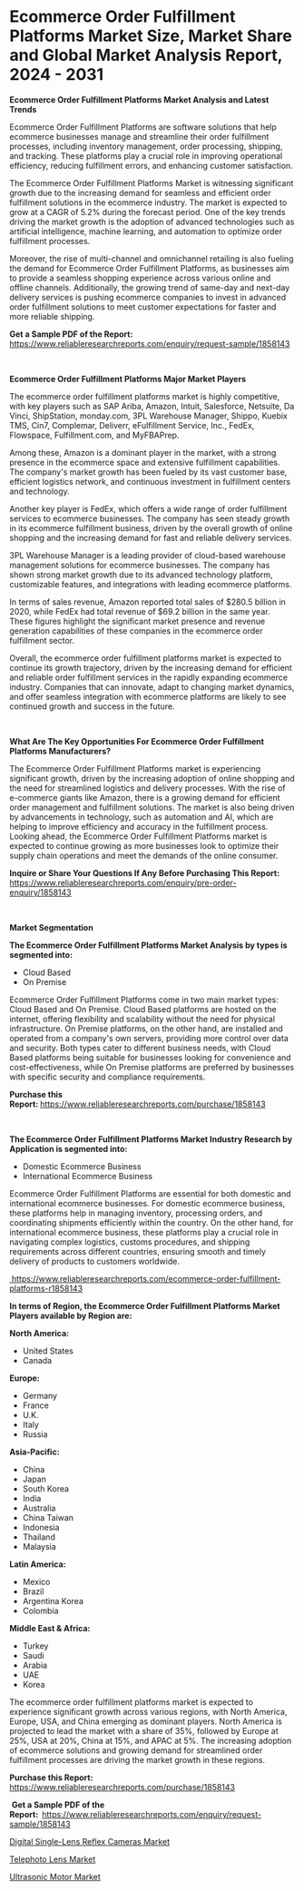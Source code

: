 <p><h1>Ecommerce Order Fulfillment Platforms Market Size, Market Share and Global Market Analysis Report, 2024 - 2031</h1></p><p><strong>Ecommerce Order Fulfillment Platforms Market Analysis and Latest Trends</strong></p>
<p><p>Ecommerce Order Fulfillment Platforms are software solutions that help ecommerce businesses manage and streamline their order fulfillment processes, including inventory management, order processing, shipping, and tracking. These platforms play a crucial role in improving operational efficiency, reducing fulfillment errors, and enhancing customer satisfaction.</p><p>The Ecommerce Order Fulfillment Platforms Market is witnessing significant growth due to the increasing demand for seamless and efficient order fulfillment solutions in the ecommerce industry. The market is expected to grow at a CAGR of 5.2% during the forecast period. One of the key trends driving the market growth is the adoption of advanced technologies such as artificial intelligence, machine learning, and automation to optimize order fulfillment processes.</p><p>Moreover, the rise of multi-channel and omnichannel retailing is also fueling the demand for Ecommerce Order Fulfillment Platforms, as businesses aim to provide a seamless shopping experience across various online and offline channels. Additionally, the growing trend of same-day and next-day delivery services is pushing ecommerce companies to invest in advanced order fulfillment solutions to meet customer expectations for faster and more reliable shipping.</p></p>
<p><strong>Get a Sample PDF of the Report:&nbsp;</strong> <a href="https://www.reliableresearchreports.com/enquiry/request-sample/1858143">https://www.reliableresearchreports.com/enquiry/request-sample/1858143</a></p>
<p>&nbsp;</p>
<p><strong>Ecommerce Order Fulfillment Platforms Major Market Players</strong></p>
<p><p>The ecommerce order fulfillment platforms market is highly competitive, with key players such as SAP Ariba, Amazon, Intuit, Salesforce, Netsuite, Da Vinci, ShipStation, monday.com, 3PL Warehouse Manager, Shippo, Kuebix TMS, Cin7, Complemar, Deliverr, eFulfillment Service, Inc., FedEx, Flowspace, Fulfillment.com, and MyFBAPrep.</p><p>Among these, Amazon is a dominant player in the market, with a strong presence in the ecommerce space and extensive fulfillment capabilities. The company's market growth has been fueled by its vast customer base, efficient logistics network, and continuous investment in fulfillment centers and technology.</p><p>Another key player is FedEx, which offers a wide range of order fulfillment services to ecommerce businesses. The company has seen steady growth in its ecommerce fulfillment business, driven by the overall growth of online shopping and the increasing demand for fast and reliable delivery services.</p><p>3PL Warehouse Manager is a leading provider of cloud-based warehouse management solutions for ecommerce businesses. The company has shown strong market growth due to its advanced technology platform, customizable features, and integrations with leading ecommerce platforms.</p><p>In terms of sales revenue, Amazon reported total sales of $280.5 billion in 2020, while FedEx had total revenue of $69.2 billion in the same year. These figures highlight the significant market presence and revenue generation capabilities of these companies in the ecommerce order fulfillment sector.</p><p>Overall, the ecommerce order fulfillment platforms market is expected to continue its growth trajectory, driven by the increasing demand for efficient and reliable order fulfillment services in the rapidly expanding ecommerce industry. Companies that can innovate, adapt to changing market dynamics, and offer seamless integration with ecommerce platforms are likely to see continued growth and success in the future.</p></p>
<p>&nbsp;</p>
<p><strong>What Are The Key Opportunities For Ecommerce Order Fulfillment Platforms Manufacturers?</strong></p>
<p><p>The Ecommerce Order Fulfillment Platforms market is experiencing significant growth, driven by the increasing adoption of online shopping and the need for streamlined logistics and delivery processes. With the rise of e-commerce giants like Amazon, there is a growing demand for efficient order management and fulfillment solutions. The market is also being driven by advancements in technology, such as automation and AI, which are helping to improve efficiency and accuracy in the fulfillment process. Looking ahead, the Ecommerce Order Fulfillment Platforms market is expected to continue growing as more businesses look to optimize their supply chain operations and meet the demands of the online consumer.</p></p>
<p><strong>Inquire or Share Your Questions If Any Before Purchasing This Report:</strong> <a href="https://www.reliableresearchreports.com/enquiry/pre-order-enquiry/1858143">https://www.reliableresearchreports.com/enquiry/pre-order-enquiry/1858143</a></p>
<p>&nbsp;</p>
<p><strong>Market Segmentation</strong></p>
<p><strong>The Ecommerce Order Fulfillment Platforms Market Analysis by types is segmented into:</strong></p>
<p><ul><li>Cloud Based</li><li>On Premise</li></ul></p>
<p><p>Ecommerce Order Fulfillment Platforms come in two main market types: Cloud Based and On Premise. Cloud Based platforms are hosted on the internet, offering flexibility and scalability without the need for physical infrastructure. On Premise platforms, on the other hand, are installed and operated from a company's own servers, providing more control over data and security. Both types cater to different business needs, with Cloud Based platforms being suitable for businesses looking for convenience and cost-effectiveness, while On Premise platforms are preferred by businesses with specific security and compliance requirements.</p></p>
<p><strong>Purchase this Report:&nbsp;</strong><a href="https://www.reliableresearchreports.com/purchase/1858143">https://www.reliableresearchreports.com/purchase/1858143</a></p>
<p>&nbsp;</p>
<p><strong>The Ecommerce Order Fulfillment Platforms Market Industry Research by Application is segmented into:</strong></p>
<p><ul><li>Domestic Ecommerce Business</li><li>International Ecommerce Business</li></ul></p>
<p><p>Ecommerce Order Fulfillment Platforms are essential for both domestic and international ecommerce businesses. For domestic ecommerce business, these platforms help in managing inventory, processing orders, and coordinating shipments efficiently within the country. On the other hand, for international ecommerce business, these platforms play a crucial role in navigating complex logistics, customs procedures, and shipping requirements across different countries, ensuring smooth and timely delivery of products to customers worldwide.</p></p>
<p><a href="https://www.reliableresearchreports.com/ecommerce-order-fulfillment-platforms-r1858143">&nbsp;https://www.reliableresearchreports.com/ecommerce-order-fulfillment-platforms-r1858143</a></p>
<p><strong>In terms of Region, the Ecommerce Order Fulfillment Platforms Market Players available by Region are:</strong></p>
<p>
    <p> <strong> North America: </strong>
        <ul>
            <li>United States</li>
            <li>Canada</li>
        </ul>
        </p> 
    <p> <strong> Europe: </strong>
        <ul>
            <li>Germany</li>
            <li>France</li>
            <li>U.K.</li>
            <li>Italy</li>
            <li>Russia</li>
        </ul>
        </p> 
    <p> <strong> Asia-Pacific: </strong>
        <ul>
            <li>China</li>
            <li>Japan</li>
            <li>South Korea</li>
            <li>India</li>
            <li>Australia</li>
            <li>China Taiwan</li>
            <li>Indonesia</li>
            <li>Thailand</li>
            <li>Malaysia</li>
        </ul>
        </p> 
    <p> <strong> Latin America: </strong>
        <ul>
            <li>Mexico</li>
            <li>Brazil</li>
            <li>Argentina Korea</li>
            <li>Colombia</li>
        </ul>
        </p> 
    <p> <strong> Middle East & Africa: </strong>
        <ul>
            <li>Turkey</li>
            <li>Saudi</li>
            <li>Arabia</li>
            <li>UAE</li>
            <li>Korea</li>
        </ul>
    </p>
    </p>
<p><p>The ecommerce order fulfillment platforms market is expected to experience significant growth across various regions, with North America, Europe, USA, and China emerging as dominant players. North America is projected to lead the market with a share of 35%, followed by Europe at 25%, USA at 20%, China at 15%, and APAC at 5%. The increasing adoption of ecommerce solutions and growing demand for streamlined order fulfillment processes are driving the market growth in these regions.</p></p>
<p><strong>Purchase this Report: </strong><a href="https://www.reliableresearchreports.com/purchase/1858143">https://www.reliableresearchreports.com/purchase/1858143</a></p>
<p>&nbsp;<strong>Get a Sample PDF of the Report:&nbsp;&nbsp;</strong><a href="https://www.reliableresearchreports.com/enquiry/request-sample/1858143">https://www.reliableresearchreports.com/enquiry/request-sample/1858143</a></p>
<p><strong></strong></p>
<p><p><a href="https://www.linkedin.com/pulse/digital-single-lens-reflex-cameras-market-size-focuses-dynamics-mcovc?trackingId=EFFdWtjYH7bKNGgmslg9cw%3D%3D">Digital Single-Lens Reflex Cameras Market</a></p><p><a href="https://www.linkedin.com/pulse/telephoto-lens-market-size-2024-2031-global-industrial-1dlbc?trackingId=akeWK8kAKF3AR1vw8w1tXQ%3D%3D">Telephoto Lens Market</a></p><p><a href="https://www.linkedin.com/pulse/ultrasonic-motor-market-size-focuses-dynamics-in-depth-zetxc?trackingId=iDzsp2U1OHY5g3qkX5OmOQ%3D%3D">Ultrasonic Motor Market</a></p></p>
